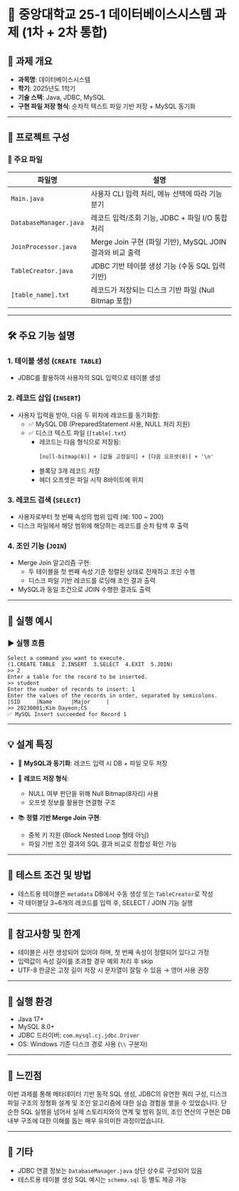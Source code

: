 # 📘 중앙대학교 25-1 데이터베이스시스템 과제 (1차 + 2차 통합)

## 📌 과제 개요

- **과목명**: 데이터베이스시스템
- **학기**: 2025년도 1학기
- **기술 스택**: Java, JDBC, MySQL
- **구현 파일 저장 형식**: 순차적 텍스트 파일 기반 저장 + MySQL 동기화

---

## 🧩 프로젝트 구성

### 📁 주요 파일

| 파일명 | 설명 |
|--------|------|
| `Main.java` | 사용자 CLI 입력 처리, 메뉴 선택에 따라 기능 분기 |
| `DatabaseManager.java` | 레코드 입력/조회 기능, JDBC + 파일 I/O 통합 처리 |
| `JoinProcessor.java` | Merge Join 구현 (파일 기반), MySQL JOIN 결과와 비교 출력 |
| `TableCreator.java` | JDBC 기반 테이블 생성 기능 (수동 SQL 입력 기반) |
| `[table_name].txt` | 레코드가 저장되는 디스크 기반 파일 (Null Bitmap 포함) |

---

## 🛠️ 주요 기능 설명

### 1. 테이블 생성 (`CREATE TABLE`)
- JDBC를 활용하여 사용자의 SQL 입력으로 테이블 생성

### 2. 레코드 삽입 (`INSERT`)
- 사용자 입력을 받아, 다음 두 위치에 레코드를 동기화함:
  - ✅ MySQL DB (PreparedStatement 사용, NULL 처리 지원)
  - ✅ 디스크 텍스트 파일 (`[table].txt`)
    - 레코드는 다음 형식으로 저장됨:
      ```
      [null-bitmap(8)] + [값들 고정길이] + [다음 오프셋(8)] + '\n'
      ```
    - 블록당 3개 레코드 저장
    - 헤더 오프셋은 파일 시작 8바이트에 위치

### 3. 레코드 검색 (`SELECT`)
- 사용자로부터 첫 번째 속성의 범위 입력 (예: 100 ~ 200)
- 디스크 파일에서 해당 범위에 해당하는 레코드를 순차 탐색 후 출력

### 4. 조인 기능 (`JOIN`)
- Merge Join 알고리즘 구현:
  - 두 테이블을 첫 번째 속성 기준 정렬된 상태로 전제하고 조인 수행
  - 디스크 파일 기반 레코드를 로딩해 조인 결과 출력
- MySQL과 동일 조건으로 JOIN 수행한 결과도 출력

---

## 📂 실행 예시

### ▶ 실행 흐름

```text
Select a command you want to execute.
(1.CREATE TABLE  2.INSERT  3.SELECT  4.EXIT  5.JOIN)
>> 2
Enter a table for the record to be inserted.
>> student
Enter the number of records to insert: 1
Enter the values of the records in order, separated by semicolons.
|SID     |Name      |Major     |
>> 20230001;Kim Dayeon;CS
✅ MySQL Insert succeeded for Record 1
````

---

## 💡 설계 특징

* 🔄 **MySQL과 동기화**: 레코드 입력 시 DB + 파일 모두 저장
* 🧱 **레코드 저장 형식**:

  * NULL 여부 판단을 위해 Null Bitmap(8자리) 사용
  * 오프셋 정보를 활용한 연결형 구조
* 📚 **정렬 기반 Merge Join 구현**:

  * 중복 키 지원 (Block Nested Loop 형태 아님)
  * 파일 기반 조인 결과와 SQL 결과 비교로 정합성 확인 가능

---

## 🧪 테스트 조건 및 방법

* 테스트용 테이블은 `metadata` DB에서 수동 생성 또는 `TableCreator`로 작성
* 각 테이블당 3\~6개의 레코드를 입력 후, SELECT / JOIN 기능 실행

---

## 🧾 참고사항 및 한계

* 테이블은 사전 생성되어 있어야 하며, 첫 번째 속성이 정렬되어 있다고 가정
* 입력값이 속성 길이를 초과할 경우 예외 처리 후 skip
* UTF-8 한글은 고정 길이 저장 시 문자열이 잘릴 수 있음 → 영어 사용 권장

---

## 📌 실행 환경

* Java 17+
* MySQL 8.0+
* JDBC 드라이버: `com.mysql.cj.jdbc.Driver`
* OS: Windows 기준 디스크 경로 사용 (`\\` 구분자)

---

## 🙋 느낀점

이번 과제를 통해 메타데이터 기반 동적 SQL 생성, JDBC의 유연한 쿼리 구성, 디스크 파일 구조의 정형화 설계 및 조인 알고리즘에 대한 실습 경험을 쌓을 수 있었습니다. 단순한 SQL 실행을 넘어서 실제 스토리지와의 연계 및 범위 질의, 조인 연산의 구현은 DB 내부 구조에 대한 이해를 돕는 매우 유의미한 과정이었습니다.

---

## 📎 기타

* JDBC 연결 정보는 `DatabaseManager.java` 상단 상수로 구성되어 있음
* 테스트용 테이블 생성 SQL 예시는 `schema.sql` 등 별도 제공 가능
